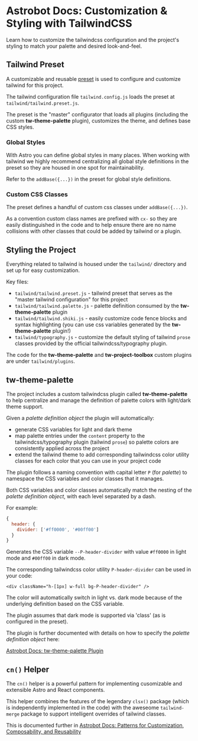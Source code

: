 # Astrobot Docs: Customization & Styling with TailwindCSS

Learn how to customize the tailwindcss configuration and the project's styling to match your palette and desired look-and-feel.

## Tailwind Preset

A customizable and reusable [preset](https://tailwindcss.com/docs/presets) is used to configure and customize tailwind for this project.

The tailwind configuration file `tailwind.config.js` loads the preset at `tailwind/tailwind.preset.js`.

The preset is the "master" configurator that loads all plugins (including the custom **tw-theme-palette** plugin), customizes the theme, and defines base CSS styles.

### Global Styles

With Astro you can define global styles in many places. When working with tailwind we highly recommend centralizing all global style definitions in the preset so they are housed in one spot for maintainability.

Refer to the `addBase({...})` in the preset for global style definitions.

### Custom CSS Classes

The preset defines a handful of custom css classes under `addBase({...})`.

As a convention custom class names are prefixed with `cx-` so they are easily distinguished in the code and to help ensure there are no name collisions with other classes that could be added by tailwind or a plugin.

## Styling the Project

Everything related to tailwind is housed under the `tailwind/` directory and set up for easy customization.

Key files:

- `tailwind/tailwind.preset.js` - tailwind preset that serves as the "master tailwind configuration" for this project
- `tailwind/tailwind.palette.js` - palette definition consumed by the **tw-theme-palette** plugin
- `tailwind/tailwind.shiki.js` - easily customize code fence blocks and syntax highlighting (you can use css variables generated by the **tw-theme-palette** plugin!)
- `tailwind/typography.js` - customize the default styling of tailwind `prose` classes provided by the official tailwindcss/typography plugin.

The code for the **tw-theme-palette** and **tw-project-toolbox** custom plugins are under `tailwind/plugins`.

## tw-theme-palette

The project includes a custom tailwindcss plugin called **tw-theme-palette** to help centralize and manage the definition of palette colors with light/dark theme support.

Given a _palette definition object_ the plugin will automatically:

- generate CSS variables for light and dark theme
- map palette entries under the `content` property to the tailwindcss/typography plugin (tailwind `prose`) so palette colors are consistently applied across the project
- extend the tailwind theme to add corresponding tailwindcss color utility classes for each color that you can use in your project code

The plugin follows a naming convention with capital letter `P` (for _palette_) to namespace the CSS variables and color classes that it manages.

Both CSS variables and color classes automatically match the nesting of the _palette definition object_, with each level separated by a dash.

For example:

```js
{
  header: {
    divider: ['#ff0000', '#00ff00']
  }
}
```

Generates the CSS variable `--P-header-divider` with value `#ff0000` in light mode and `#00ff00` in dark mode.

The corresponding tailwindcss color utility `P-header-divider` can be used in your code:

```tsx
<div className="h-[1px] w-full bg-P-header-divider" />
```

The color will automatically switch in light vs. dark mode because of the underlying definition based on the CSS variable.

The plugin assumes that dark mode is supported via 'class' (as is configured in the preset).

The plugin is further documented with details on how to specify the _palette definition object_ here:

[Astrobot Docs: tw-theme-palette Plugin](./tw-theme-palette-plugin.md)

## `cn()` Helper

The `cn()` helper is a powerful pattern for implementing cusomizable and extensible Astro and React components.

This helper combines the features of the legendary `clsx()` package (which is independently implemented in the code) with the aweseome `tailwind-merge` package to support intelligent overrides of tailwind classes.

This is documented further in [Astrobot Docs: Patterns for Customization, Composability, and Reusability](./astrobot-customization-patterns.md)
